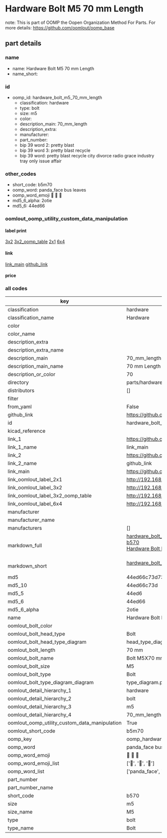 # Hardware Bolt M5 70 mm Length  

note: This is part of OOMP the Oopen Organization Method For Parts. For more details: https://github.com/oomlout/oomp_base

##  part details





### name
* name: Hardware Bolt M5 70 mm Length
* name_short: 
### id
* oomp_id: hardware_bolt_m5_70_mm_length
  * classification: hardware
  * type: bolt
  * size: m5
  * color: 
  * description_main: 70_mm_length
  * description_extra: 
  * manufacturer: 
  * part_number: 
  * bip 39 word 2: pretty blast
  * bip 39 word 3: pretty blast recycle
  * bip 39 word: pretty blast recycle city divorce radio grace industry tray only issue affair

### other_codes
* short_code: b5m70
* oomp_word: panda_face bus leaves
* oomp_word_emoji :panda_face: :bus: :leaves:
* md5_6_alpha: 2otie
* md5_6: 44ed66






### oomlout_oomp_utility_custom_data_manipulation
#### label print
[3x2](http://192.168.1.245:1112/?label=oomp%202otie)
[3x2_oomp_table](http://192.168.1.107:1112/?label=oomp%202otie)
[2x1](http://192.168.1.242:1112/?label=oomp%202otie)
[6x4](http://192.168.1.55:1112/?label=oomp%202otie)    

#### link

[link_main](https://github.com/oomlout/oomlout_oomp_current_version_messy/tree/main/parts/hardware_bolt_m5_70_mm_length) [github_link](https://github.com/oomlout/oomlout_oomp_part_src/tree/main/parts/hardware_bolt_m5_70_mm_length)                             

#### price







### all codes 
| key | value |  
| --- | --- |  
| classification | hardware |  
| classification_name | Hardware |  
| color |  |  
| color_name |  |  
| description_extra |  |  
| description_extra_name |  |  
| description_main | 70_mm_length |  
| description_main_name | 70 mm Length |  
| description_or_color | 70 |  
| directory | parts/hardware_bolt_m5_70_mm_length |  
| distributors | [] |  
| filter |  |  
| from_yaml | False |  
| github_link | https://github.com/oomlout/oomlout_oomp_part_src/tree/main/parts/hardware_bolt_m5_70_mm_length |  
| id | hardware_bolt_m5_70_mm_length |  
| kicad_reference |  |  
| link_1 | https://github.com/oomlout/oomlout_oomp_current_version_messy/tree/main/parts/hardware_bolt_m5_70_mm_length |  
| link_1_name | link_main |  
| link_2 | https://github.com/oomlout/oomlout_oomp_part_src/tree/main/parts/hardware_bolt_m5_70_mm_length |  
| link_2_name | github_link |  
| link_main | https://github.com/oomlout/oomlout_oomp_current_version_messy/tree/main/parts/hardware_bolt_m5_70_mm_length |  
| link_oomlout_label_2x1 | http://192.168.1.242:1112/?label=oomp%202otie |  
| link_oomlout_label_3x2 | http://192.168.1.245:1112/?label=oomp%202otie |  
| link_oomlout_label_3x2_oomp_table | http://192.168.1.107:1112/?label=oomp%202otie |  
| link_oomlout_label_6x4 | http://192.168.1.55:1112/?label=oomp%202otie |  
| manufacturer |  |  
| manufacturer_name |  |  
| manufacturers | [] |  
| markdown_full | [hardware_bolt_m5_70_mm_length](https://github.com/oomlout/oomlout_oomp_current_version_messy/tree/main/parts/hardware_bolt_m5_70_mm_length)<br>[b570](https://github.com/oomlout/oomlout_oomp_current_version_messy/tree/main/parts/hardware_bolt_m5_70_mm_length)<br>[Hardware Bolt M5 70 Mm Length](https://github.com/oomlout/oomlout_oomp_current_version_messy/tree/main/parts/hardware_bolt_m5_70_mm_length)<br><br> |  
| markdown_short | [hardware_bolt_m5_70_mm_length](https://github.com/oomlout/oomlout_oomp_current_version_messy/tree/main/parts/hardware_bolt_m5_70_mm_length)<br><br> |  
| md5 | 44ed66c73d732caec320029767c5dd51 |  
| md5_10 | 44ed66c73d |  
| md5_5 | 44ed6 |  
| md5_6 | 44ed66 |  
| md5_6_alpha | 2otie |  
| name | Hardware Bolt M5 70 mm Length |  
| oomlout_bolt_color |  |  
| oomlout_bolt_head_type | Bolt |  
| oomlout_bolt_head_type_diagram | head_type_diagram.png |  
| oomlout_bolt_length | 70 mm |  
| oomlout_bolt_name | Bolt M5X70 mm  (Bolt) |  
| oomlout_bolt_size | M5 |  
| oomlout_bolt_type | Bolt |  
| oomlout_bolt_type_diagram_diagram | type_diagram.png |  
| oomlout_detail_hierarchy_1 | hardware |  
| oomlout_detail_hierarchy_2 | bolt |  
| oomlout_detail_hierarchy_3 | m5 |  
| oomlout_detail_hierarchy_4 | 70_mm_length |  
| oomlout_oomp_utility_custom_data_manipulation | True |  
| oomlout_short_code | b5m70 |  
| oomp_key | oomp_hardware_bolt_m5_70_mm_length |  
| oomp_word | panda_face bus leaves |  
| oomp_word_emoji | :panda_face: :bus: :leaves: |  
| oomp_word_emoji_list | [':panda_face:', ':bus:', ':leaves:'] |  
| oomp_word_list | ['panda_face', 'bus', 'leaves'] |  
| part_number |  |  
| part_number_name |  |  
| short_code | b570 |  
| size | m5 |  
| size_name | M5 |  
| type | bolt |  
| type_name | Bolt |  
